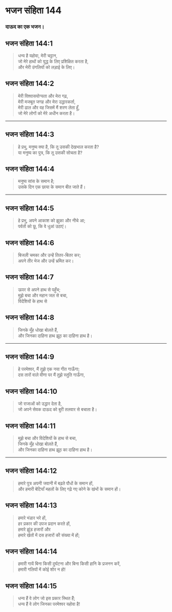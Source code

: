 # भजन संहिता 144

### दाऊद का एक भजन।

## भजन संहिता 144:1

> धन्य है यहोवा, मेरी चट्टान,  
> जो मेरे हाथों को युद्ध के लिए प्रशिक्षित करता है,  
> और मेरी उंगलियों को लड़ाई के लिए।

## भजन संहिता 144:2

> मेरी विश्वासयोग्यता और मेरा गढ़,  
> मेरी मजबूत जगह और मेरा उद्धारकर्ता,  
> मेरी ढाल और वह जिसमें मैं शरण लेता हूँ,  
> जो मेरे लोगों को मेरे अधीन करता है।

---

## भजन संहिता 144:3

> हे प्रभु, मनुष्य क्या है, कि तू उसकी देखभाल करता है?  
> या मनुष्य का पुत्र, कि तू उसकी सोचता है?

## भजन संहिता 144:4

> मनुष्य सांस के समान है;  
> उसके दिन एक छाया के समान बीत जाते हैं।

---

## भजन संहिता 144:5

> हे प्रभु, अपने आकाश को झुका और नीचे आ;  
> पर्वतों को छू, कि वे धुआं उठाएं।

## भजन संहिता 144:6

> बिजली चमका और उन्हें तितर-बितर कर;  
> अपने तीर भेज और उन्हें भ्रमित कर।

## भजन संहिता 144:7

> ऊपर से अपने हाथ से पहुँच;  
> मुझे बचा और महान जल से बचा,  
> विदेशियों के हाथ से

## भजन संहिता 144:8

> जिनके मुँह धोखा बोलते हैं,  
> और जिनका दाहिना हाथ झूठ का दाहिना हाथ है।

---

## भजन संहिता 144:9

> हे परमेश्वर, मैं तुझे एक नया गीत गाऊँगा;  
> दस तारों वाले वीणा पर मैं तुझे स्तुति गाऊँगा,

## भजन संहिता 144:10

> जो राजाओं को उद्धार देता है,  
> जो अपने सेवक दाऊद को बुरी तलवार से बचाता है।

## भजन संहिता 144:11

> मुझे बचा और विदेशियों के हाथ से बचा,  
> जिनके मुँह धोखा बोलते हैं,  
> और जिनका दाहिना हाथ झूठ का दाहिना हाथ है।

---

## भजन संहिता 144:12

> हमारे पुत्र अपनी जवानी में बढ़ते पौधों के समान हों,  
> और हमारी बेटियाँ महलों के लिए गढ़े गए कोने के खंभों के समान हों।

## भजन संहिता 144:13

> हमारे भंडार भरे हों,  
> हर प्रकार की उपज प्रदान करते हों,  
> हमारे झुंड हजारों और  
> हमारे खेतों में दस हजारों की संख्या में हों;

## भजन संहिता 144:14

> हमारी गायें बिना किसी दुर्घटना और बिना किसी हानि के प्रजनन करें,  
> हमारी गलियों में कोई शोर न हो!

## भजन संहिता 144:15

> धन्य हैं वे लोग जो इस प्रकार स्थित हैं;  
> धन्य हैं वे लोग जिनका परमेश्वर यहोवा है!
